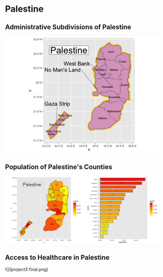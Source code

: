 # Palestine

## Administrative Subdivisions of Palestine

![](Palestine.png)

## Population of Palestine's Counties

![](Rplot04.png)

## Access to Healthcare in Palestine

![](project3 final.png)


